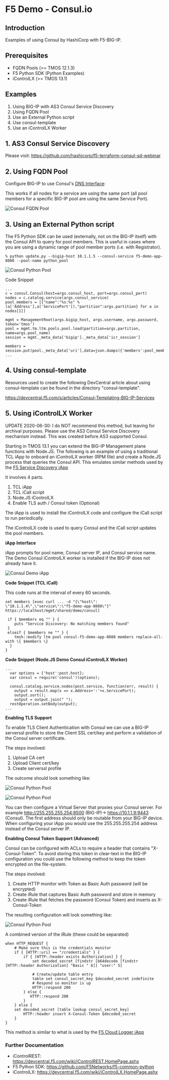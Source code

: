 F5 Demo - Consul.io
===================


Introduction
------------

Examples of using Consul by HashiCorp with F5-BIG-IP.

Prerequisites
------------

* FQDN Pools (>= TMOS 12.1.3)
* F5 Python SDK (Python Examples)
* iControlLX (>= TMOS 13.1)

Examples
--------

 1. Using BIG-IP with AS3 Consul Service Discovery
 1. Using FQDN Pool
 1. Use an External Python script
 1. Use consul-template
 1. Use an iControlLX Worker

1\. AS3 Consul Service Discovery
--------------------------------

Please visit: https://github.com/hashicorp/f5-terraform-consul-sd-webinar

2\. Using FQDN Pool
------------------

Configure BIG-IP to use Consul's [DNS Interface](https://www.consul.io/docs/agent/dns.html):

This works if all nodes for a service are using the same port (all pool members for a specific BIG-IP pool are using the same Service Port).

![Consul FQDN Pool](images/consul-fqdn-01.png)

3\. Using an External Python script
----------------------------------

The F5 Python SDK can be used (externally, not on the BIG-IP itself) with the Consul API to query for pool members.  This is useful in cases where you are using a dynamic range of pool member ports (i.e. with Registrator).

```
% python update.py --bigip-host 10.1.1.5 --consul-service f5-demo-app-8080 --pool-name python_pool
```

![Consul Python Pool](images/consul-python-pool.png)

Code Snippet

```
...
c = consul.Consul(host=args.consul_host, port=args.consul_port)
nodes = c.catalog.service(args.consul_service)
pool_members = [{"name":"%s:%s" %(a['Address'],a['ServicePort']),"partition":args.partition} for a in nodes[1]]

mgmt = ManagementRoot(args.bigip_host, args.username, args.password, token='tmos')
pool = mgmt.tm.ltm.pools.pool.load(partition=args.partition, name=args.pool_name)
session = mgmt._meta_data['bigip']._meta_data['icr_session']

members = session.put(pool._meta_data['uri'],data=json.dumps({'members':pool_members}))
...
```

4\. Using consul-template
-------------------------

Resources used to create the following DevCentral article about using consul-template can 
be found in the directory "consul-template".

https://devcentral.f5.com/s/articles/Consul-Templating-BIG-IP-Services

5\. Using iControlLX Worker
----------------------------

UPDATE 2020-06-30: I do NOT recommend this method, but leaving for archival purposes.
Please use the AS3 Consul Service Discovery mechanism instead.  This was created before
AS3 supported Consul.

Starting in TMOS 13.1 you can extend the BIG-IP Management plane functions with Node.JS.  The following is an example of using a traditional TCL iApp to onboard an iControlLX worker (RPM file) and create a Node.JS process that queries the Consul API.  This emulates similar methods used by the [F5 Service Discovery iApp](https://github.com/F5Networks/f5-cloud-iapps/tree/master/f5-service-discovery)

It involves 4 parts.

 1. TCL iApp
 1. TCL iCall script
 1. Node.JS iControlLX
 1. Enable TLS auth / Consul token (Optional)

The iApp is used to install the iControlLX code and configure the iCall script to run periodically.

The iControlLX code is used to query Consul and the iCall script updates the pool members.

**iApp Interface**

iApp prompts for pool name, Consul server IP, and Consul service name.  The Demo Consul iControlLX worker is installed if the BIG-IP does not already have it.

![Consul Demo iApp](images/consul-iapp.png)

**Code Snippet (TCL iCall)**

This code runs at the interval of every 60 seconds.
```
set members [exec curl ... -d "{\"host\": \"10.1.1.4\",\"service\":\"f5-demo-app-8080\"}" https://localhost/mgmt/shared/demo/consul]

 if { $members eq "" } {
    puts "Service Discovery: No matching members found"
 }
 elseif { $members ne "" } {
    tmsh::modify ltm pool consul-f5-demo-app-8080 members replace-all-with \{ $members \}
  }
}

```

**Code Snippet (Node.JS Demo Consul iControlLX Worker)**
```
...
  var options = {'host':post.host};
  var consul = require('consul')(options);

  consul.catalog.service.nodes(post.service, function(err, result) {
    output = result.map(x => x.Address+':'+x.ServicePort);
    output.sort();
    output = output.join(" ");
  restOperation.setBody(output);
...  
```

**Enabling TLS Support**

To enable TLS Client Authentication with Consul we can use a BIG-IP serverssl profile to store the Client SSL cert/key and perform a validation of the Consul server certificate.  

The steps involved:

1. Upload CA cert
1. Upload Client cert/key
1. Create serverssl profile

The outcome should look something like:

![Consul Python Pool](images/consul-serverssl-1.png)

![Consul Python Pool](images/consul-serverssl-2.png)

You can then configure a Virtual Server that proxies your Consul server.  For example http://255.255.255.254:8500 (BIG-IP)-> https://10.1.1.9:9443 (Consul).  The first address should only be routable from your BIG-IP device.  When configuring your iApp you would use the 255.255.255.254 address instead of the Consul server IP.

**Enabling Consul Token Support (Advanced)**

Consul can be configured with ACLs to require a header that contains "X-Consul-Token".  To avoid storing this token in clear-text in the BIG-IP configuration you could use the following method to keep the token encrypted on the file-system.

The steps involved:

1. Create HTTP monitor with Token as Basic Auth password (will be encrypted)
1. Create iRule that captures Basic Auth password and store in memory
1. Create iRule that fetches the password (Consul Token) and inserts as X-Consul-Token

The resulting configuration will look something like:

![Consul Python Pool](images/consul-fwd-vs.png)

A combined version of the iRule (these could be separated)

```
when HTTP_REQUEST {
    # Make sure this is the credentials monitor
    if { [HTTP::uri] == "/credentials" } {
        if { [HTTP::header exists Authorization] } {
            set decoded_secret [findstr [b64decode [findstr [HTTP::header Authorization] "Basic " 6]] "user:" 5]

            # Create/update table entry
            table set consul_secret_key $decoded_secret indefinite
            # Respond so monitor is up
            HTTP::respond 200
        } else {
           HTTP::respond 200
        }
    } else {
    set decoded_secret [table lookup consul_secret_key]
        HTTP::header insert X-Consul-Token $decoded_secret
    }
}

```

This method is similar to what is used by the [F5 Cloud Logger iApp](https://github.com/F5Networks/f5-cloud-iapps/tree/master/f5-cloud-logger)

### Further Documentation

* iControlREST: https://devcentral.f5.com/wiki/iControlREST.HomePage.ashx
* F5 Python SDK: https://github.com/F5Networks/f5-common-python
* iControlLX: https://devcentral.f5.com/wiki/iControlLX.HomePage.ashx
